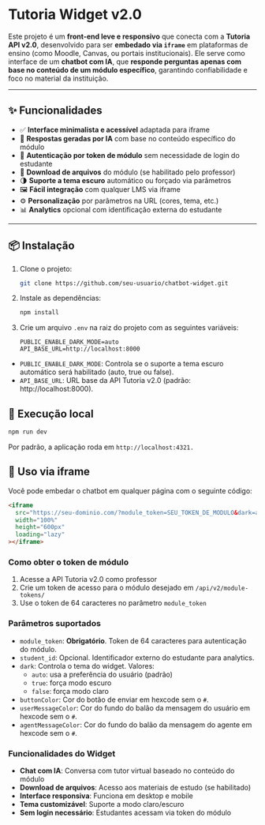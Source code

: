 # Tutoria Widget v2.0

Este projeto é um **front-end leve e responsivo** que conecta com a **Tutoria API v2.0**, desenvolvido para ser **embedado via `iframe`** em plataformas de ensino (como Moodle, Canvas, ou portais institucionais). Ele serve como interface de um **chatbot com IA**, que **responde perguntas apenas com base no conteúdo de um módulo específico**, garantindo confiabilidade e foco no material da instituição.

---

## ✨ Funcionalidades

- ✅ **Interface minimalista e acessível** adaptada para iframe
- 🧠 **Respostas geradas por IA** com base no conteúdo específico do módulo
- 🔐 **Autenticação por token de módulo** sem necessidade de login do estudante
- 📁 **Download de arquivos** do módulo (se habilitado pelo professor)
- 🌗 **Suporte a tema escuro** automático ou forçado via parâmetros
- 🖼️ **Fácil integração** com qualquer LMS via iframe
- ⚙️ **Personalização** por parâmetros na URL (cores, tema, etc.)
- 📊 **Analytics** opcional com identificação externa do estudante

---

## 📦 Instalação

1. Clone o projeto:
   ```bash
   git clone https://github.com/seu-usuario/chatbot-widget.git
   ```
2. Instale as dependências:
    ```bash
    npm install
    ```
3. Crie um arquivo `.env` na raiz do projeto com as seguintes variáveis:
    ```env
    PUBLIC_ENABLE_DARK_MODE=auto
    API_BASE_URL=http://localhost:8000
    ```
- `PUBLIC_ENABLE_DARK_MODE`: Controla se o suporte a tema escuro automático será habilitado (auto, true ou false).
- `API_BASE_URL`: URL base da API Tutoria v2.0 (padrão: http://localhost:8000).

## 🚀 Execução local
```bash
npm run dev
```

Por padrão, a aplicação roda em `http://localhost:4321.`

## 🧩 Uso via iframe
Você pode embedar o chatbot em qualquer página com o seguinte código:
```html
<iframe
  src="https://seu-dominio.com/?module_token=SEU_TOKEN_DE_MODULO&dark=auto"
  width="100%"
  height="600px"
  loading="lazy"
></iframe>
```

### Como obter o token de módulo
1. Acesse a API Tutoria v2.0 como professor
2. Crie um token de acesso para o módulo desejado em `/api/v2/module-tokens/`
3. Use o token de 64 caracteres no parâmetro `module_token`

### Parâmetros suportados
- `module_token`: **Obrigatório**. Token de 64 caracteres para autenticação do módulo.
- `student_id`: Opcional. Identificador externo do estudante para analytics.
- `dark`: Controla o tema do widget. Valores:
    - `auto`: usa a preferência do usuário (padrão)
    - `true`: força modo escuro
    - `false`: força modo claro
- `buttonColor`: Cor do botão de enviar em hexcode sem o `#`.
- `userMessageColor`: Cor do fundo do balão da mensagem do usuário em hexcode sem o `#`.
- `agentMessageColor`: Cor do fundo do balão da mensagem do agente em hexcode sem o `#`.

### Funcionalidades do Widget
- **Chat com IA**: Conversa com tutor virtual baseado no conteúdo do módulo
- **Download de arquivos**: Acesso aos materiais de estudo (se habilitado)
- **Interface responsiva**: Funciona em desktop e mobile
- **Tema customizável**: Suporte a modo claro/escuro
- **Sem login necessário**: Estudantes acessam via token do módulo